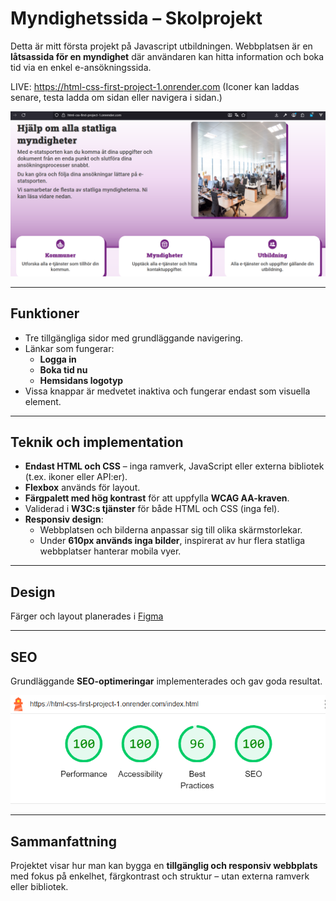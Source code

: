 # Myndighetssida – Skolprojekt

Detta är mitt första projekt på Javascript utbildningen. Webbplatsen är en **låtsassida för en myndighet** där användaren kan hitta information och boka tid via en enkel e-ansökningssida.

LIVE: https://html-css-first-project-1.onrender.com
(Iconer kan laddas senare, testa ladda om sidan eller navigera i sidan.)

![Screenshoot](Screenshoot.png)

---

## Funktioner

- Tre tillgängliga sidor med grundläggande navigering.
- Länkar som fungerar:
  - **Logga in**
  - **Boka tid nu**
  - **Hemsidans logotyp**
- Vissa knappar är medvetet inaktiva och fungerar endast som visuella element.

---

## Teknik och implementation

- **Endast HTML och CSS** – inga ramverk, JavaScript eller externa bibliotek (t.ex. ikoner eller API:er).
- **Flexbox** används för layout.
- **Färgpalett med hög kontrast** för att uppfylla **WCAG AA-kraven**.
- Validerad i **W3C:s tjänster** för både HTML och CSS (inga fel).
- **Responsiv design**:
  - Webbplatsen och bilderna anpassar sig till olika skärmstorlekar.
  - Under **610px används inga bilder**, inspirerat av hur flera statliga webbplatser hanterar mobila vyer.

---

## Design

Färger och layout planerades i [Figma](https://www.figma.com/design/nFgMbtnXOdurbHGIbSlD7d/stat?node-id=1-204&p=f&t=tg3vrh4hNypV2zRj-0)

---

## SEO

Grundläggande **SEO-optimeringar** implementerades och gav goda resultat.

![Lighthouse](Lighthouse.png)

---

## Sammanfattning

Projektet visar hur man kan bygga en **tillgänglig och responsiv webbplats** med fokus på enkelhet, färgkontrast och struktur – utan externa ramverk eller bibliotek.
